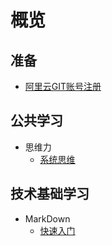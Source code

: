 # 概览

## 准备
- [阿里云GIT账号注册](/prepare/aliyunCode.md)

## 公共学习
- 思维力
    - [系统思维]()

## 技术基础学习
- MarkDown
    - [快速入门](http://wowubuntu.com/markdown/basic.html)